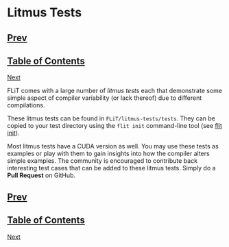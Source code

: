 # Litmus Tests

[Prev](installation.md)
-
[Table of Contents](README.md)
-
[Next](flit-command-line.md)

FLiT comes with a large number of _litmus tests_ each that demonstrate some
simple aspect of compiler variability (or lack thereof) due to different
compilations.

These litmus tests can be found in `FLiT/litmus-tests/tests`.  They can be
copied to your test directory using the `flit init` command-line tool (see
[flit init](flit-command-line.md#flit-init)).

Most litmus tests have a CUDA version as well.  You may use these tests as
examples or play with them to gain insights into how the compiler alters simple
examples.  The community is encouraged to contribute back interesting test
cases that can be added to these litmus tests.  Simply do a **Pull Request** on
GitHub.

[Prev](installation.md)
-
[Table of Contents](README.md)
-
[Next](flit-command-line.md)
